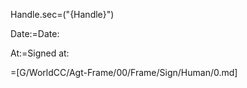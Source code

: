Handle.sec=("{Handle}")

Date:=Date:

At:=Signed at:

=[G/WorldCC/Agt-Frame/00/Frame/Sign/Human/0.md]

